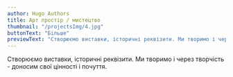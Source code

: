 ```yaml
---
author: Hugo Authors
title: Aрт простір / мистецтво
thumbnail: "/projectsImg/4.jpg"
buttonText: "Бiльше"
previewText: "Створюємо виставки, історичні реквізити. Ми творимо і через творчість - доносим свої цінності і почуття."
---
```


Створюємо виставки, історичні реквізити. Ми творимо і через творчість - доносим свої цінності і почуття.
